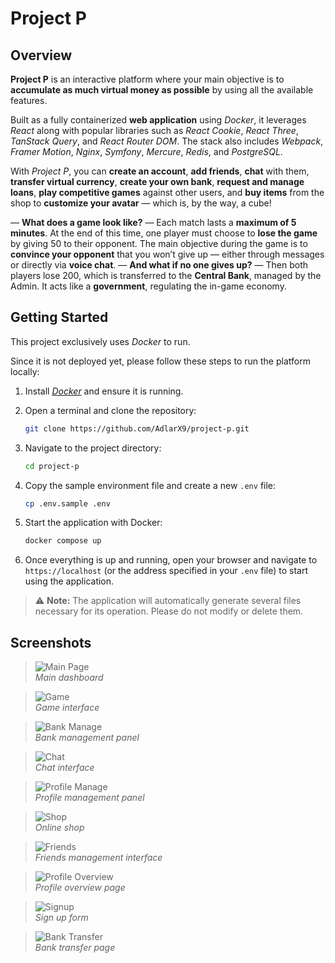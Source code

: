 # Project P


## Overview

**Project P** is an interactive platform where your main objective is to **accumulate as much virtual money as possible** by using all the available features.

Built as a fully containerized **web application** using *Docker*, it leverages *React* along with popular libraries such as *React Cookie*, *React Three*, *TanStack Query*, and *React Router DOM*. The stack also includes *Webpack*, *Framer Motion*, *Nginx*, *Symfony*, *Mercure*, *Redis*, and *PostgreSQL*.

With *Project P*, you can **create an account**, **add friends**, **chat** with them, **transfer virtual currency**, **create your own bank**, **request and manage loans**, **play competitive games** against other users, and **buy items** from the shop to **customize your avatar** — which is, by the way, a cube!

— **What does a game look like?**
— Each match lasts a **maximum of 5 minutes**. At the end of this time, one player must choose to **lose the game** by giving 50 to their opponent. The main objective during the game is to **convince your opponent** that you won’t give up — either through messages or directly via **voice chat**.
— **And what if no one gives up?**
— Then both players lose 200, which is transferred to the **Central Bank**, managed by the Admin. It acts like a **government**, regulating the in-game economy.


## Getting Started

This project exclusively uses *Docker* to run.

Since it is not deployed yet, please follow these steps to run the platform locally:

1. Install [*Docker*](https://www.docker.com/products/docker-desktop/) and ensure it is running.

2. Open a terminal and clone the repository:
   ```bash
   git clone https://github.com/AdlarX9/project-p.git
   ```

3. Navigate to the project directory:
   ```bash
   cd project-p
   ```

4. Copy the sample environment file and create a new `.env` file:
   ```bash
   cp .env.sample .env
   ```

5. Start the application with Docker:
   ```bash
   docker compose up
   ```

6. Once everything is up and running, open your browser and navigate to `https://localhost` (or the address specified in your `.env` file) to start using the application.

> ⚠️ **Note:** The application will automatically generate several files necessary for its operation. Please do not modify or delete them.


## Screenshots

> ![Main Page](examples/main.jpeg)  
> *Main dashboard*

> ![Game](examples/game.jpeg)  
> *Game interface*

> ![Bank Manage](examples/bank_manage.jpeg)  
> *Bank management panel*

> ![Chat](examples/chat.jpeg)  
> *Chat interface*

> ![Profile Manage](examples/profile_manage.jpeg)  
> *Profile management panel*

> ![Shop](examples/shop.jpeg)  
> *Online shop*

> ![Friends](examples/friends.jpeg)  
> *Friends management interface*

> ![Profile Overview](examples/profile_overview.jpeg)  
> *Profile overview page*

> ![Signup](examples/signup.jpeg)  
> *Sign up form*

> ![Bank Transfer](examples/transfer.jpeg)  
> *Bank transfer page*
